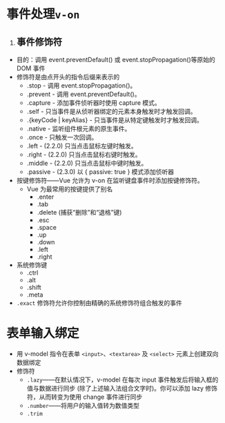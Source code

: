 # 事件处理```v-on```
1. ## 事件修饰符
- 目的：调用 event.preventDefault() 或 event.stopPropagation()等原始的 DOM 事件
- 修饰符是由点开头的指令后缀来表示的
    - .stop - 调用 event.stopPropagation()。
    - .prevent - 调用 event.preventDefault()。
    - .capture - 添加事件侦听器时使用 capture 模式。
    - .self - 只当事件是从侦听器绑定的元素本身触发时才触发回调。
    - .{keyCode | keyAlias} - 只当事件是从特定键触发时才触发回调。
    - .native - 监听组件根元素的原生事件。
    - .once - 只触发一次回调。
    - .left - (2.2.0) 只当点击鼠标左键时触发。
    - .right - (2.2.0) 只当点击鼠标右键时触发。
    - .middle - (2.2.0) 只当点击鼠标中键时触发。
    - .passive - (2.3.0) 以 { passive: true } 模式添加侦听器
- 按键修饰符——Vue 允许为 v-on 在监听键盘事件时添加按键修饰符。
    - Vue 为最常用的按键提供了别名
        - .enter
        - .tab
        - .delete (捕获“删除”和“退格”键)
        - .esc
        - .space
        - .up
        - .down
        - .left
        - .right
- 系统修饰键
    - .ctrl
    - .alt
    - .shift
    - .meta
- ```.exact``` 修饰符允许你控制由精确的系统修饰符组合触发的事件
# 表单输入绑定
- 用 v-model 指令在表单 ```<input>```、```<textarea>``` 及 ```<select>``` 元素上创建双向数据绑定
- 修饰符
    - `.lazy`——在默认情况下，v-model 在每次 input 事件触发后将输入框的值与数据进行同步 (除了上述输入法组合文字时)。你可以添加 lazy 修饰符，从而转变为使用 change 事件进行同步
    - `.number`——将用户的输入值转为数值类型
    - `.trim`